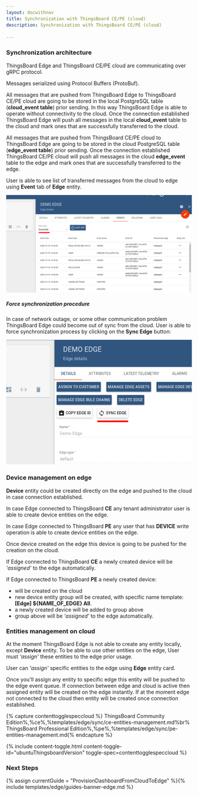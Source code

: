 ```yaml
---
layout: docwithnav
title: Synchronization with ThingsBoard CE/PE (cloud)
description: Synchronization with ThingsBoard CE/PE (cloud)

---
```


### Synchronization architecture

ThingsBoard Edge and ThingsBoard CE/PE cloud are communicating over gRPC protocol.

Messages serialized using Protocol Buffers (ProtoBuf).

All messages that are pushed from ThingsBoard Edge to ThingsBoard CE/PE cloud are going to be stored in the local PostgreSQL table (**cloud_event table**) prior sending.
In this way ThingsBoard Edge is able to operate without connectivity to the cloud.
Once the connection established ThingsBoard Edge will push all messages in the local **cloud_event** table to the cloud and mark ones that are successfully transferred to the cloud.

All messages that are pushed from ThingsBoard CE/PE cloud to ThingsBoard Edge are going to be stored in the cloud PostgreSQL table (**edge_event table**) prior sending.
Once the connection established ThingsBoard CE/PE cloud will push all messages in the cloud **edge_event** table to the edge and mark ones that are successfully transferred to the edge.

User is able to see list of transferred messages from the cloud to edge using **Event** tab of **Edge** entity.

![image](/images/edge/sync/downlink-events.png)

##### Force synchronization procedure

In case of network outage, or some other communication problem ThingsBoard Edge could become out of sync from the cloud. 
User is able to force synchronization process by clicking on the **Sync Edge** button:

![image](/images/edge/sync/sync-button.png)

### Device management on edge

**Device** entity could be created directly on the edge and pushed to the cloud in case connection established.

In case Edge connected to ThingsBoard **CE** any tenant administrator user is able to create device entities on the edge.

In case Edge connected to ThingsBoard **PE** any user that has **DEVICE** write operation is able to create device entities on the edge.

Once device created on the edge this device is going to be pushed for the creation on the cloud.

If Edge connected to ThingsBoard **CE** a newly created device will be *'assigned'* to the edge automatically.

If Edge connected to ThingsBoard **PE** a newly created device:
 - will be created on the cloud
 - new device entity group will be created, with specific name template: **[Edge] ${NAME_OF_EDGE} All**.
 - a newly created device will be added to group above
 - group above will be *'assigned'* to the edge automatically.   

### Entities management on cloud

At the moment ThingsBoard Edge is not able to create any entity locally, except **Device** entity.
To be able to use other entities on the edge, User must *'assign'* these entities to the edge prior usage.

User can *'assign'* specific entities to the edge using **Edge** entity card.

Once you'll assign any entity to specific edge this entity will be pushed to the edge event queue.
If connection between edge and cloud is active then assigned entity will be created on the edge instantly. 
If at the moment edge not connected to the cloud then entity will be created once connection established. 

{% capture contenttogglespeccloud %}
ThingsBoard Community Edition%,%ce%,%templates/edge/sync/ce-entities-management.md%br%
ThingsBoard Professional Edition%,%pe%,%templates/edge/sync/pe-entities-management.md{% endcapture %}

{% include content-toggle.html content-toggle-id="ubuntuThingsboardVersion" toggle-spec=contenttogglespeccloud %} 

### Next Steps

{% assign currentGuide = "ProvisionDashboardFromCloudToEdge" %}{% include templates/edge/guides-banner-edge.md %}
